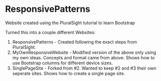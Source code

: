 # ResponsivePatterns

Website created using the PluralSight tutorial to learn Bootstrap

Turned this into a couple different Websites:
1. ResponsivePatterns - Created following the exact steps from PluralSight.
2. MyOwnResponsiveWebsite - Modified version of the above only using my own ideas. Concepts and format came from above. Shows how to use Bootstrap columns for different device sizes.
3. SinglePageSite - Forked from #2. Wanted to keep #2 and #3 their own seperate sites. Shows how to create a single page site.
